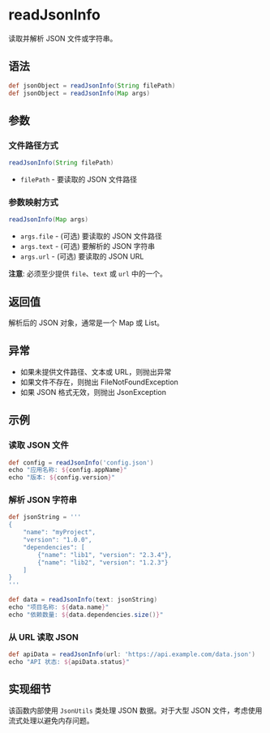 # readJsonInfo

读取并解析 JSON 文件或字符串。

## 语法

```groovy
def jsonObject = readJsonInfo(String filePath)
def jsonObject = readJsonInfo(Map args)
```

## 参数

### 文件路径方式

```groovy
readJsonInfo(String filePath)
```

- `filePath` - 要读取的 JSON 文件路径

### 参数映射方式

```groovy
readJsonInfo(Map args)
```

- `args.file` - (可选) 要读取的 JSON 文件路径
- `args.text` - (可选) 要解析的 JSON 字符串
- `args.url` - (可选) 要读取的 JSON URL

**注意**: 必须至少提供 `file`、`text` 或 `url` 中的一个。

## 返回值

解析后的 JSON 对象，通常是一个 Map 或 List。

## 异常

- 如果未提供文件路径、文本或 URL，则抛出异常
- 如果文件不存在，则抛出 FileNotFoundException
- 如果 JSON 格式无效，则抛出 JsonException

## 示例

### 读取 JSON 文件

```groovy
def config = readJsonInfo('config.json')
echo "应用名称: ${config.appName}"
echo "版本: ${config.version}"
```

### 解析 JSON 字符串

```groovy
def jsonString = '''
{
    "name": "myProject",
    "version": "1.0.0",
    "dependencies": [
        {"name": "lib1", "version": "2.3.4"},
        {"name": "lib2", "version": "1.2.3"}
    ]
}
'''

def data = readJsonInfo(text: jsonString)
echo "项目名称: ${data.name}"
echo "依赖数量: ${data.dependencies.size()}"
```

### 从 URL 读取 JSON

```groovy
def apiData = readJsonInfo(url: 'https://api.example.com/data.json')
echo "API 状态: ${apiData.status}"
```

## 实现细节

该函数内部使用 `JsonUtils` 类处理 JSON 数据。对于大型 JSON 文件，考虑使用流式处理以避免内存问题。
